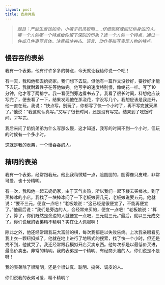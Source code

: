```yaml
---
layout: post
title: 表弟两篇
---
```



>*题目：严监生爱钱如命，小嘎子机灵聪明……仔细观察或回忆你身边的人，哪一个人的哪一个特点给你留下深刻的印象？选一个人的一个特点，通过一件或几件事写具体。注意抓住神态、语言、动作等描写表现人物的特点。*

## 慢吞吞的表弟 ##

我有一个表弟，他有许许多多的特点，今天就让我给你说一个吧！

有一天，我和他都去奶奶家。我们想下去玩，但他有一篇作文没抄好，要抄好才能下去玩。我就耐着性子在等他做完。他写字的速度特别慢，像绣花一样。写了10分钟，他才写了两排字。我一看便到旁边看书去了。我看了很长时间，料想他应该写完了，便去看了一下，结果发现他在那浇花，字没写几个。我想应该是我走开，他一直在玩。我说：“快点写，别玩了，你都写了快一个小时了，再不写完就天黑了。”他说：“我这就认真写。”又写了很长时间，还是没有写完。结果到了吃饭时间，才写完。

我后来问了奶奶弟弟为什么写那么慢，这才知道，我写的时间不到一个小时，但玩的时候有一个多小时。

这就是我的表弟，一个慢吞吞的人。

## 精明的表弟 ##

我有一个表弟，经常跟我玩。他比我稍微矮一点，脸圆圆的，圆得像只皮球，非常可爱，也十分精明。

有一次，我和他一起去奶奶家，由于天气炎热，所以我们一起下楼去买棒冰。到了买棒冰的小店。我找了一块棒冰问了一下老板娘要几元，老板娘说要五元。他就说：“要不三元，便宜一点吧！”老板娘说：“这已经是很便宜了，不能再便宜了。”他最后说：“我们是旁边的人，会经常来买的，便宜一点吧！”老板娘说：“算了，算了，你们既然是旁边的人就便宜一点吧，三元就三元。”最后，就以三元成交了。你们说我的表弟精不精明？实在让人佩服啊！

除此之外，他还经常跟我玩大富翁的棋，每次我都是以失败告终。上次我亲眼看见我上衣一颗纽扣掉了，他就在地上进行了地毯式的搜索，找了快一个小时，但还是找不到，他就哭了。我还经常跟我模拟开店买卖东西。他每次都是以最低价买进，最高价卖出，非常的精明。我的表弟是一个精明、有经商头脑的人，你们说是不是呀！

我的表弟除了很精明，还是个很认真、聪明、搞笑、调皮的人。

你们说我的表弟可爱，精不精明？
